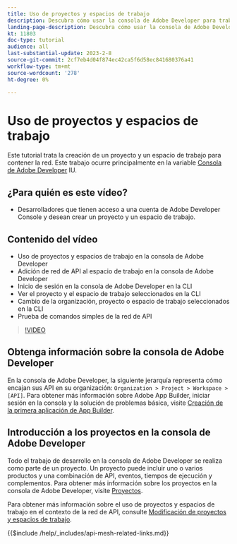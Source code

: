 ```yaml
---
title: Uso de proyectos y espacios de trabajo
description: Descubra cómo usar la consola de Adobe Developer para trabajar con proyectos y espacios de trabajo.
landing-page-description: Descubra cómo usar la consola de Adobe Developer. Obtenga información sobre los proyectos y espacios de trabajo que se van a utilizar con la red de API.
kt: 11803
doc-type: tutorial
audience: all
last-substantial-update: 2023-2-8
source-git-commit: 2cf7eb4d04f874ec42ca5f6d58ec841680376a41
workflow-type: tm+mt
source-wordcount: '278'
ht-degree: 0%

---
```



# Uso de proyectos y espacios de trabajo

Este tutorial trata la creación de un proyecto y un espacio de trabajo para contener la red. Este trabajo ocurre principalmente en la variable [Consola de Adobe Developer](https://developer.adobe.com/console) IU.

## ¿Para quién es este vídeo?

* Desarrolladores que tienen acceso a una cuenta de Adobe Developer Console y desean crear un proyecto y un espacio de trabajo.

## Contenido del vídeo

* Uso de proyectos y espacios de trabajo en la consola de Adobe Developer
* Adición de red de API al espacio de trabajo en la consola de Adobe Developer
* Inicio de sesión en la consola de Adobe Developer en la CLI
* Ver el proyecto y el espacio de trabajo seleccionados en la CLI
* Cambio de la organización, proyecto o espacio de trabajo seleccionados en la CLI
* Prueba de comandos simples de la red de API

>[!VIDEO](https://video.tv.adobe.com/v/3414123/)

## Obtenga información sobre la consola de Adobe Developer

En la consola de Adobe Developer, la siguiente jerarquía representa cómo encajan sus API en su organización: `Organization > Project > Workspace > [API]`. Para obtener más información sobre Adobe App Builder, iniciar sesión en la consola y la solución de problemas básica, visite [Creación de la primera aplicación de App Builder](https://developer.adobe.com/app-builder/docs/getting_started/first_app/).

## Introducción a los proyectos en la consola de Adobe Developer

Todo el trabajo de desarrollo en la consola de Adobe Developer se realiza como parte de un proyecto. Un proyecto puede incluir uno o varios productos y una combinación de API, eventos, tiempos de ejecución y complementos. Para obtener más información sobre los proyectos en la consola de Adobe Developer, visite [Proyectos](https://developer.adobe.com/developer-console/docs/guides/projects/).

Para obtener más información sobre el uso de proyectos y espacios de trabajo en el contexto de la red de API, consulte [Modificación de proyectos y espacios de trabajo](https://developer.adobe.com/graphql-mesh-gateway/gateway/create-mesh/#modify-projects-and-workspaces).

{{$include /help/_includes/api-mesh-related-links.md}}
